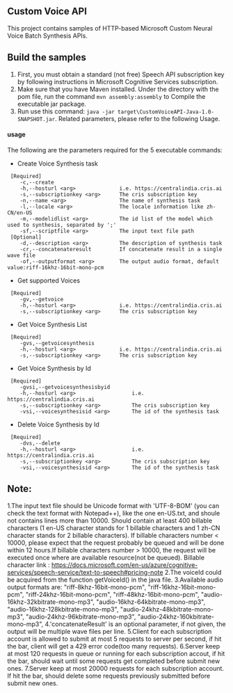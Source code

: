 ## Custom Voice API

This project contains samples of HTTP-based Microsoft Custom Neural Voice Batch Synthesis APIs.
 
## Build the samples

1. First, you must obtain a standard (not free) Speech API subscription key by following instructions in Microsoft Cognitive Services subscription.
2. Make sure that you have Maven installed. Under the directory with the pom file, run the command `mvn assembly:assembly` to Compile the executable jar package.
3. Run use this command: `java -jar target\CustomVoiceAPI-Java-1.0-SNAPSHOT.jar`. Related parameters, please refer to the following Usage.

#### usage

The following are the parameters required for the 5 executable commands:
* Create Voice Synthesis task
```
 [Required]
    -c,--create                     
    -h,--hosturl <arg>              i.e. https://centralindia.cris.ai
    -s,--subscriptionkey <arg>      The cris subscription key
    -n,--name <arg>                 The name of synthesis task
    -l,--locale <arg>               The locale information like zh-CN/en-US
    -m,--modelidlist <arg>          The id list of the model which used to synthesis, separated by ';'
    -sf,--scriptfile <arg>          The input text file path
 [Optional]
    -d,--description <arg>          The description of synthesis task
    -cr,--concatenateresult         If concatenate result in a single wave file
    -of,--outputformat <arg>        The output audio format, default value:riff-16khz-16bit-mono-pcm
```
* Get supported Voices
```
 [Required]
    -gv,--getvoice
    -h,--hosturl <arg>              i.e. https://centralindia.cris.ai
    -s,--subscriptionkey <arg>      The cris subscription key
```
* Get Voice Synthesis List
```
 [Required]
    -gvs,--getvoicesynthesis
    -h,--hosturl <arg>              i.e. https://centralindia.cris.ai
    -s,--subscriptionkey <arg>      The cris subscription key
```
* Get Voice Synthesis by Id
```
 [Required]
    -gvsi,--getvoicesynthesisbyid
    -h,--hosturl <arg>                  i.e. https://centralindia.cris.ai
    -s,--subscriptionkey <arg>          The cris subscription key
    -vsi,--voicesynthesisid <arg>       The id of the synthesis task
```
* Delete Voice Synthesis by Id
```
 [Required]
    -dvs,--delete
    -h,--hosturl <arg>                  i.e. https://centralindia.cris.ai
    -s,--subscriptionkey <arg>          The cris subscription key
    -vsi,--voicesynthesisid <arg>       The id of the synthesis task
```

## Note:

1.The input text file should be Unicode format with 'UTF-8-BOM' (you can check the text format with Notepad++), like the one en-US.txt, and shoule not contains lines more than 10000. Should contain at least 400 billable characters (1 en-US character stands for 1 billable characters and 1 zh-CN character stands for 2 billable characters). If billable characters number < 10000, please expect that the request probably be queued and will be done within 12 hours.If billable characters number > 10000, the request will be executed once where are available resource(not be queued).
Billable character link : https://docs.microsoft.com/en-us/azure/cognitive-services/speech-service/text-to-speech#pricing-note
2.The voiceId could be acquired from the function getVoiceId() in the java file.
3.Available audio output formats are:
	"riff-8khz-16bit-mono-pcm",
	"riff-16khz-16bit-mono-pcm",
	"riff-24khz-16bit-mono-pcm",
	"riff-48khz-16bit-mono-pcm",
	"audio-16khz-32kbitrate-mono-mp3",
	"audio-16khz-64kbitrate-mono-mp3",
	"audio-16khz-128kbitrate-mono-mp3",
	"audio-24khz-48kbitrate-mono-mp3",
	"audio-24khz-96kbitrate-mono-mp3",
	"audio-24khz-160kbitrate-mono-mp3",
4.'concatenateResult' is an optional parameter, if not given, the output will be multiple wave files per line.
5.Client for each subscription account is allowed to submit at most 5 requests to server per second, if hit the bar, client will get a 429 error code(too many requests).
6.Server keep at most 120 requests in queue or running for each subscription accout, if hit the bar, should wait until some requests get completed before submit new ones.
7.Server keep at most 20000 requests for each subscription account. If hit the bar, should delete some requests previously submitted before submit new ones.
